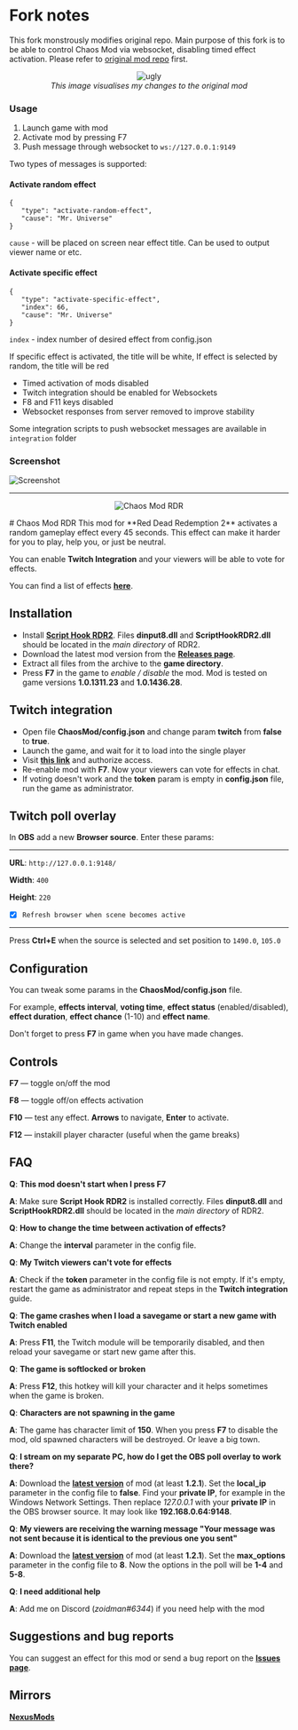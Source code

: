 # Fork notes

This fork monstrously modifies original repo. Main purpose of this fork is to be able to control Chaos Mod via websocket, disabling timed effect activation.
Please refer to [original mod repo](https://github.com/clixff/ChaosModRDR) first.

<p align="center">
   <img src="https://i.imgur.com/G8VfFzK.jpeg" alt="ugly"><br>
   <em>This image visualises my changes to the original mod</em>
</p>

### Usage

1. Launch game with mod
2. Activate mod by pressing F7
3. Push message through websocket to `ws://127.0.0.1:9149`

Two types of messages is supported:

#### Activate random effect
```
{ 
   "type": "activate-random-effect", 
   "cause": "Mr. Universe"
}
```
`cause` - will be placed on screen near effect title. Can be used to output viewer name or etc.

#### Activate specific effect
```
{ 
   "type": "activate-specific-effect", 
   "index": 66,
   "cause": "Mr. Universe"
}
```
`index` - index number of desired effect from config.json

If specific effect is activated, the title will be white, If effect is selected by random, the title will be red

- Timed activation of mods disabled
- Twitch integration should be enabled for Websockets
- F8 and F11 keys disabled
- Websocket responses from server removed to improve stability

Some integration scripts to push websocket messages are available in `integration` folder

### Screenshot
<img src="https://i.imgur.com/cm2Gx5d.jpeg" alt="Screenshot">

<hr>
<p align="center">
   <img src="https://i.imgur.com/uXrlAQW.png" alt="Chaos Mod RDR">
</p>
# Chaos Mod RDR
This mod for **Red Dead Redemption 2** activates a random gameplay effect every 45 seconds. This effect can make it harder for you to play, help you, or just be neutral.

You can enable **Twitch Integration** and your viewers will be able to vote for effects.

You can find a list of effects **[here](https://docs.google.com/spreadsheets/d/1Z7dflg-n9VaXPnsqlzortFaUpkuy7XWrB9BGvJ8ilQk)**.

## Installation
- Install **[Script Hook RDR2](http://www.dev-c.com/rdr2/scripthookrdr2/)**. Files **dinput8.dll** and **ScriptHookRDR2.dll** should be located in the *main directory* of RDR2.
- Download the latest mod version from the **[Releases page](https://github.com/clixff/ChaosModRDR/releases)**.
- Extract all files from the archive to the **game directory**. 
- Press **F7** in the game to *enable / disable* the mod. Mod is tested on game versions **1.0.1311.23** and **1.0.1436.28**.
## Twitch integration
- Open file **ChaosMod/config.json** and change param **twitch** from **false** to **true**.
- Launch the game, and wait for it to load into the single player
- Visit **[this link](http://127.0.0.1:9148/login)** and authorize access. 
- Re-enable mod with **F7**. Now your viewers can vote for effects in chat.
- If voting doesn't work and the **token** param is empty in **config.json** file, run the game as administrator.
## Twitch poll overlay
In **OBS** add a new **Browser source**. Enter these params:
<hr/>

**URL**: `http://127.0.0.1:9148/`

**Width**: `400`

**Height**: `220`

- [x] `Refresh browser when scene becomes active`
<hr/>

Press **Ctrl+E** when the source is selected and set position to `1490.0`, `105.0`

## Configuration
You can tweak some params in the **ChaosMod/config.json** file.

For example, **effects interval**, **voting time**, **effect status** (enabled/disabled), **effect duration**, **effect chance** (1-10) and **effect name**.

Don't forget to press **F7** in game when you have made changes.

## Controls
**F7** — toggle on/off the mod

**F8** — toggle off/on effects activation

**F10** — test any effect. **Arrows** to navigate, **Enter** to activate.

**F12** — instakill player character (useful when the game breaks)




## FAQ
**Q**: **This mod doesn't start when I press F7**

**A**: Make sure **Script Hook RDR2** is installed correctly. Files **dinput8.dll** and **ScriptHookRDR2.dll** should be located in the *main directory* of RDR2.

**Q**: **How to change the time between activation of effects?**

**A**: Change the **interval** parameter in the config file.

**Q**: **My Twitch viewers can't vote for effects**

**A**: Check if the **token** parameter in the config file is not empty. If it's empty, restart the game as administrator and repeat steps in the **Twitch integration** guide.

**Q**: **The game crashes when I load a savegame or start a new game with Twitch enabled**

**A**: Press **F11**, the Twitch module will be temporarily disabled, and then reload your savegame or start new game after this.

**Q**: **The game is softlocked or broken**

**A**: Press **F12**, this hotkey will kill your character and it helps sometimes when the game is broken.

**Q**: **Characters are not spawning in the game**

**A**: The game has character limit of **150**. When you press **F7** to disable the mod, old spawned characters will be destroyed. Or leave a big town.

**Q**: **I stream on my separate PC, how do I get the OBS poll overlay to work there?**

**A**: Download the **[latest version](https://github.com/clixff/ChaosModRDR/releases/latest)** of mod (at least **1.2.1**). Set the **local_ip** parameter in the config file to **false**. Find your **private IP**, for example in the Windows Network Settings. Then replace *127.0.0.1* with your **private IP** in the OBS browser source. It may look like **192.168.0.64:9148**.

**Q**: **My viewers are receiving the warning message "Your message was not sent because it is identical to the previous one you sent"**

**A**: Download the **[latest version](https://github.com/clixff/ChaosModRDR/releases/latest)** of mod (at least **1.2.1**). Set the **max_options** parameter in the config file to **8**. Now the options in the poll will be **1-4** and **5-8**.

**Q**: **I need additional help**

**A**: Add me on Discord (*zoidman#6344*) if you need help with the mod


## Suggestions and bug reports
You can suggest an effect for this mod or send a bug report on the **[Issues page](https://github.com/clixff/ChaosModRDR/issues/new/choose)**.

## Mirrors
**[NexusMods](https://www.nexusmods.com/reddeadredemption2/mods/1269)**
